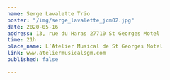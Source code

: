 ```yaml
---
name: Serge Lavalette Trio
poster: "/img/serge_lavalette_jcm02.jpg"
date: 2020-05-16
address: 13, rue du Haras 27710 St Georges Motel
time: 21h
place_name: L’Atelier Musical de St Georges Motel
link: www.ateliermusicalsgm.com
published: false

---
```

